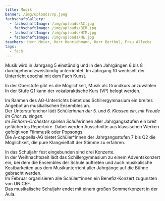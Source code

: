 ```yaml
---
title: Musik
banner: /img/uploads/vp.jpeg
fachschaftGallery:
  - fachschaftImage: /img/uploads/AC.jpg
  - fachschaftImage: /img/uploads/BER.jpg
  - fachschaftImage: /img/uploads/HIM.jpg
  - fachschaftImage: /img/uploads/ME.jpg
teachers: Herr Meier, Herr Henrichmann, Herr Berthel, Frau Allecke
tags:
  - fach
---
```

Musik wird in Jahrgang 5 einstündig und in den Jahrgängen 6 bis 8 durchgehend zweistündig unterrichtet. Im Jahrgang 10 wechselt der Unterricht epochal mit dem Fach Kunst. 

In der Oberstufe gibt es die Möglichkeit, Musik als Grundkurs anzuwählen. In der Stufe Q1 kann der vokalpraktische Kurs (VP) belegt werden. 

Im Rahmen des AG-Unterrichts bietet das Schillergymnasium ein breites Angebot an musikalischen Ensembles an. \
Der Unterstufenchor lädt Schüler*innen der 5. und 6. Klassen ein, mit Freude im Chor zu singen. \
Im Einhorn-Orchester spielen Schüler*innen aller Jahrgangsstufen ein breit gefächertes Repertoire. Dabei werden Ausschnitte aus klassischen Werken gefolgt von Filmmusik oder Popsongs. \
Die A-cappella-AG bietet Schüler*innen der Jahrgangsstufen 7 bis Q2 die Möglichkeit, die pure Klangvielfalt der Stimme zu erfahren. 

In das Schuljahr fest eingebunden sind drei Konzerte. \
In der Weihnachtszeit lädt das Schillergymnasium zu einem Adventskonzert ein, bei dem die Ensembles der Schule auftreten und auch musikalische Kostbarkeiten aus dem Musikunterricht aller Jahrgänge auf die Bühne gebracht werden.  \
Im Februar organisieren alle Schüler*innen ein Benefiz-Konzert zugunsten von UNICEF. \
Das musikalische Schuljahr endet mit einem großen Sommerkonzert in der Aula.